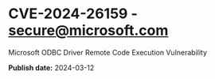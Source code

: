 # CVE-2024-26159 - secure@microsoft.com

Microsoft ODBC Driver Remote Code Execution Vulnerability

**Publish date:** 2024-03-12
